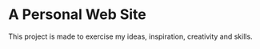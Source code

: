 # A Personal Web Site

This project is made to exercise my ideas, inspiration, creativity and skills.
